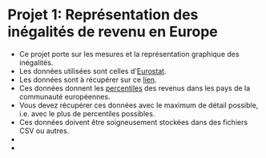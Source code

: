 # Projet 1: Représentation des inégalités de revenu en Europe 

* Ce projet porte sur les mesures et la représentation graphique des inégalités.
* Les données utilisées sont celles d'[Eurostat](https://fr.wikipedia.org/wiki/Eurostat).
* Les données sont à récupérer sur ce [lien](https://appsso.eurostat.ec.europa.eu/nui/show.do?dataset=ilc_di01&lang=en).
* Ces données donnent les [percentiles](https://fr.wikipedia.org/wiki/Centile#:~:text=En%20statistique%20descriptive%2C%20un%20centile,un%20cas%20particulier%20des%20quantiles.) des revenus dans les pays de la communauté européennes.
* Vous devez récupérer ces données avec le maximum de détail possible, i.e. avec le plus de percentiles possibles.
* Ces données doivent être soigneusement stockées dans des fichiers CSV ou autres.
*  
*  

